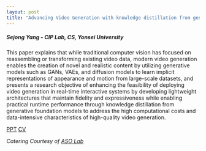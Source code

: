 ```yaml
---
layout: post
title: "Advancing Video Generation with knowledge distillation from generative foundation models"
---
```


<h5>
    Sejong Yang - CIP Lab, CS, Yonsei University
</h5>

This paper explains that while traditional computer vision has focused on reassembling or transforming existing video data, modern video generation enables the creation of novel and realistic content by utilizing generative models such as GANs, VAEs, and diffusion models to learn implicit representations of appearance and motion from large-scale datasets, and presents a research objective of enhancing the feasibility of deploying video generation in real-time interactive systems by developing lightweight architectures that maintain fidelity and expressiveness while enabling practical runtime performance through knowledge distillation from generative foundation models to address the high computational costs and data-intensive characteristics of high-quality video generation.

[PPT](https://docs.google.com/presentation/d/1ioAw2NDQ3w7OL7URhZuvEO64V6LK86hU/edit?usp=sharing&ouid=111948851444227468135&rtpof=true&sd=true)
[CV](https://yangspace.co.kr/)

<i>
    Catering Courtesy of <a href="https://sites.google.com/view/asolabysu/home">ASO Lab</a>
</i>
